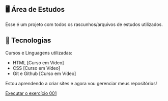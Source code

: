 ## 🖥️ Área de Estudos

 Esse é um projeto com todos os rascunhos/arquivos de estudos utilizados.

## 🚀 Tecnologias

 Cursos e Linguagens utilizadas:

 - HTML [Curso em Vídeo]
 - CSS [Curso em Vídeo]
 - Git e Github [Curso em Vídeo]

Estou aprendendo a criar sites e agora vou gerenciar meus repositórios!

<a href="https://vini3h.github.io/html-css/exercicios/ex001/index.html">Executar o exercício 001 </a>

<!--<p align="center">
  <img src=".github/preview.png" alt="Demonstração do projeto" width="100%" />
</p>
-->